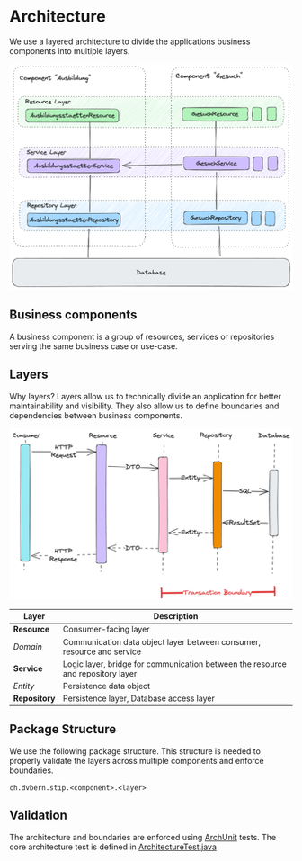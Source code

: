 # Architecture

We use a layered architecture to divide the applications business components into multiple layers.

<img src="components.png" width="800"/>

## Business components

A business component is a group of resources, services or repositories serving the same business case or use-case.

## Layers

Why layers? Layers allow us to technically divide an application for better maintainability and visibility. They also
allow us to define boundaries and dependencies between business components.

<img alt="Request Sequence" src="request-sequence.png" width="700"/>

| Layer          | Description                                                                     |
|----------------|---------------------------------------------------------------------------------|
| **Resource**   | Consumer-facing layer                                                           |
| _Domain_       | Communication data object layer between consumer, resource and service          |
| **Service**    | Logic layer, bridge for communication between the resource and repository layer |
| _Entity_       | Persistence data object                                                         |
| **Repository** | Persistence layer, Database access layer                                        |

## Package Structure

We use the following package structure. This structure is needed to properly validate the layers across multiple
components and enforce boundaries.

```
ch.dvbern.stip.<component>.<layer>
```

## Validation

The architecture and boundaries are enforced using [ArchUnit](https://www.archunit.org/) tests. The core architecture
test is defined in [ArchitectureTest.java](../src/test/java/ch/dvbern/stip/arch/ArchitectureTest.java)